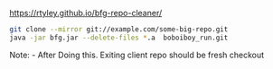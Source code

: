 https://rtyley.github.io/bfg-repo-cleaner/

``` bash
git clone --mirror git://example.com/some-big-repo.git
java -jar bfg.jar --delete-files *.a  boboiboy_run.git
```

Note:
	- After Doing this. Exiting client repo should be fresh checkout